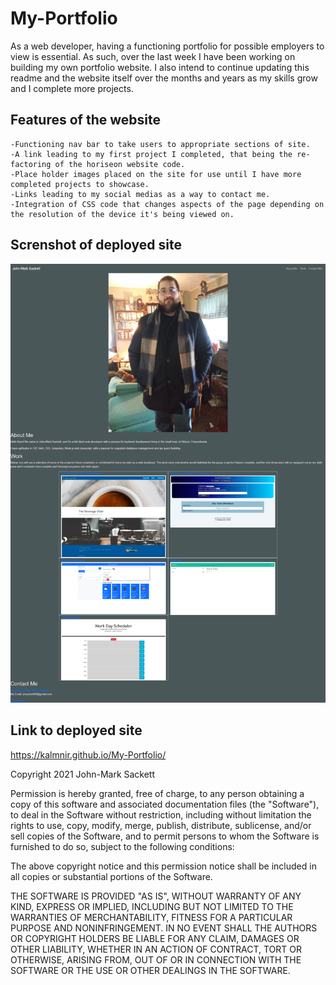 # My-Portfolio
As a web developer, having a functioning portfolio for possible employers to view is essential.  As such, over the last week I have been working on building my own portfolio website.  I also intend to continue updating this readme and the website itself over the months and years as my skills grow and I complete more projects.


## Features of the website

```
-Functioning nav bar to take users to appropriate sections of site.
-A link leading to my first project I completed, that being the re-factoring of the horiseon website code.
-Place holder images placed on the site for use until I have more completed projects to showcase.
-Links leading to my social medias as a way to contact me.
-Integration of CSS code that changes aspects of the page depending on the resolution of the device it's being viewed on.

```

## Screnshot of deployed site
![website screenshot](https://github.com/Kalmnir/My-Portfolio/blob/main/assets/screenshot/Screenshot%202021-09-24%20at%2018-06-13%20John-Mark%20Sackett's%20Portfolio.png)

## Link to deployed site
https://kalmnir.github.io/My-Portfolio/


Copyright 2021 John-Mark Sackett

Permission is hereby granted, free of charge, to any person obtaining a copy of this software and associated documentation files (the "Software"), to deal in the Software without restriction, including without limitation the rights to use, copy, modify, merge, publish, distribute, sublicense, and/or sell copies of the Software, and to permit persons to whom the Software is furnished to do so, subject to the following conditions:

The above copyright notice and this permission notice shall be included in all copies or substantial portions of the Software.

THE SOFTWARE IS PROVIDED "AS IS", WITHOUT WARRANTY OF ANY KIND, EXPRESS OR IMPLIED, INCLUDING BUT NOT LIMITED TO THE WARRANTIES OF MERCHANTABILITY, FITNESS FOR A PARTICULAR PURPOSE AND NONINFRINGEMENT. IN NO EVENT SHALL THE AUTHORS OR COPYRIGHT HOLDERS BE LIABLE FOR ANY CLAIM, DAMAGES OR OTHER LIABILITY, WHETHER IN AN ACTION OF CONTRACT, TORT OR OTHERWISE, ARISING FROM, OUT OF OR IN CONNECTION WITH THE SOFTWARE OR THE USE OR OTHER DEALINGS IN THE SOFTWARE.
